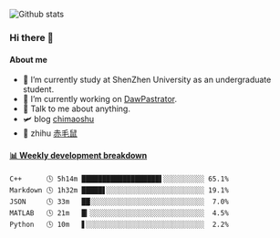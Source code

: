 ![Github stats](https://github-readme-stats.vercel.app/api?username=chimaoshu&show_icons=true&theme=cobalt)

### Hi there 👋

#### About me

- 🏫 I’m currently study at ShenZhen University as an undergraduate student.
- 🔭 I’m currently working on [DawPastrator](https://github.com/DawPastrator/server).
- 💬 Talk to me about anything.
- 🛩️ blog  [chimaoshu](https://www.chimaoshu.top)
- 🎯 zhihu  [赤毛鼠](https://www.zhihu.com/people/chi-mao-shu-53/)

<!-- waka-box start -->
#### <a href="https://gist.github.com/e235103f6d3ace58395a9ff863c34467" target="_blank">📊 Weekly development breakdown</a>
```text
C++      🕓 5h14m ███████████████████▌░░░░░░░░░░ 65.1%
Markdown 🕓 1h32m █████▋░░░░░░░░░░░░░░░░░░░░░░░░ 19.1%
JSON     🕓 33m   ██░░░░░░░░░░░░░░░░░░░░░░░░░░░░  7.0%
MATLAB   🕓 21m   █▎░░░░░░░░░░░░░░░░░░░░░░░░░░░░  4.5%
Python   🕓 10m   ▋░░░░░░░░░░░░░░░░░░░░░░░░░░░░░  2.2%
```
<!-- Powered by https://github.com/YouEclipse/waka-box-go . -->
<!-- waka-box end -->
